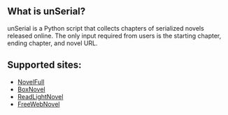 
## What is unSerial?
unSerial is a Python script that collects chapters of serialized novels released online. The only input required from users is the starting chapter, ending chapter, and novel URL. 


## Supported sites:  
- [NovelFull](https://novelfull.com/)
- [BoxNovel](https://boxnovel.com/)
- [ReadLightNovel](https://www.readlightnovel.org/)
- [FreeWebNovel](https://freewebnovel.com/)
